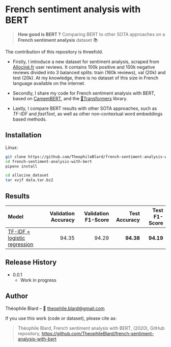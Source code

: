 # French sentiment analysis with BERT
> **How good is BERT ?** Comparing BERT to other SOTA approaches on a **French sentiment analysis** dataset :books:

The contribution of this repository is threefold.

- Firstly, I introduce a new dataset for sentiment analysis, scraped from [Allociné.fr](http://www.allocine.fr/) user reviews.
It contains 100k positive and 100k negative reviews divided into 3 balanced splits: train (160k reviews), val (20k) and test (20k).
At my knowledge, there is no dataset of this size in French language available on the internet.

- Secondly, I share my code for French sentiment analysis with BERT, based on [CamemBERT](https://camembert-model.fr/), and the [🤗Transformers](https://github.com/huggingface/transformers) library.

- Lastly, I compare BERT results with other SOTA approaches, such as *TF-IDF* and *fastText*, as well as other non-contextual word embeddings based methods.

## Installation

Linux:

```sh
git clone https://github.com/TheophileBlard/french-sentiment-analysis-with-bert/
cd french-sentiment-analysis-with-bert
pipenv install

cd allocine_dataset
tar xvjf data.tar.bz2
```

## Results

| Model                                        | Validation Accuracy | Validation F1-Score | Test Accuracy | Test F1-Score |
| :--------------------------------------------|--------------------:| -------------------:| -------------:|--------------:| 
| [TF-IDF + logistic regression][tf-idf.ipynb] |               94.35 |               94.29 |     **94.38** |     **94.19** |

## Release History

* 0.0.1
    * Work in progress

## Author

Théophile Blard – :email: theophile.blard@gmail.com

If you use this work (code or dataset), please cite as:

> Théophile Blard, French sentiment analysis with BERT, (2020), GitHub repository, https://github.com/TheophileBlard/french-sentiment-analysis-with-bert

<!-- Markdown link & img dfn's -->
[tf-idf.ipynb]: https://github.com/TheophileBlard/french-sentiment-analysis-with-bert/blob/master/tf-idf.ipynb
[word-vectors.ipynb]: https://github.com/TheophileBlard/french-sentiment-analysis-with-bert/blob/master/word-vectors.ipynb

